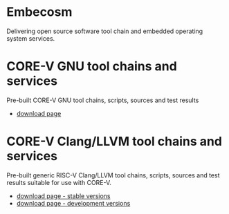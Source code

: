 # Embecosm

Delivering open source software tool chain and embedded operating system
services.

# CORE-V GNU tool chains and services

Pre-built CORE-V GNU tool chains, scripts, sources and test results

* [download page](https://www.embecosm.com/resources/tool-chain-downloads/#corev)

# CORE-V Clang/LLVM tool chains and services

Pre-built generic RISC-V Clang/LLVM tool chains, scripts, sources and test results suitable for use with CORE-V.

* [download page - stable versions](https://www.embecosm.com/resources/tool-chain-downloads/#riscv-stable)
* [download page - development versions](https://www.embecosm.com/resources/tool-chain-downloads/#riscv)
